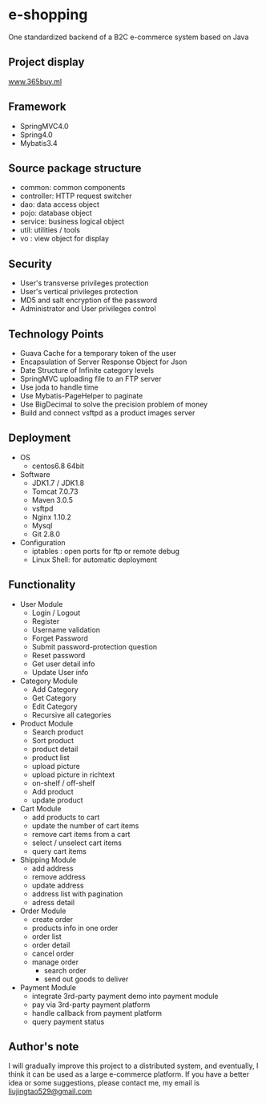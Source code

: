 # e-shopping
One standardized backend of a B2C e-commerce system based on Java
## Project display
www.365buy.ml
## Framework
- SpringMVC4.0
- Spring4.0
- Mybatis3.4

## Source package structure
- common: common components
- controller: HTTP request switcher
- dao: data access object
- pojo: database object
- service: business logical object
- util: utilities / tools
- vo : view object for display

## Security
- User's transverse privileges protection
- User's vertical privileges protection
- MD5 and salt encryption of the password
- Administrator and User privileges control

## Technology Points
- Guava Cache for a temporary token of the user
- Encapsulation of Server Response Object for Json
- Date Structure of Infinite category levels
- SpringMVC uploading file to an FTP server
- Use joda to handle time
- Use Mybatis-PageHelper to paginate
- Use BigDecimal to solve the precision problem of money
- Build and connect vsftpd as a product images server

## Deployment
- OS
    - centos6.8 64bit
- Software
    - JDK1.7 / JDK1.8
    - Tomcat 7.0.73
    - Maven 3.0.5
    - vsftpd
    - Nginx 1.10.2
    - Mysql
    - Git 2.8.0
- Configuration
    - iptables : open ports for ftp or remote debug
    - Linux Shell: for automatic deployment

## Functionality
- User Module
    - Login / Logout
    - Register
    - Username validation
    - Forget Password
    - Submit password-protection question
    - Reset password
    - Get user detail info
    - Update User info
- Category Module
    - Add Category
    - Get Category
    - Edit Category
    - Recursive all categories
- Product Module
    - Search product
    - Sort product
    - product detail
    - product list
    - upload picture
    - upload picture in richtext
    - on-shelf / off-shelf
    - Add product
    - update product
- Cart Module
    - add products to cart
    - update the number of cart items
    - remove cart items from a cart
    - select / unselect cart items
    - query cart items
- Shipping Module
    - add address
    - remove address
    - update address
    - address list with pagination
    - adress detail
- Order Module
    - create order
    - products info in one order
    - order list
    - order detail
    - cancel order
    - manage order
        - search order
        - send out goods to deliver
- Payment Module
    - integrate 3rd-party payment demo into payment module
    - pay via 3rd-party payment platform
    - handle callback from payment platform
    - query payment status

## Author's note
I will gradually improve this project to a distributed system, and eventually, I think it can be used as a large e-commerce platform. If you have a better idea or some suggestions, please contact me, my email is liujingtao529@gmail.com


